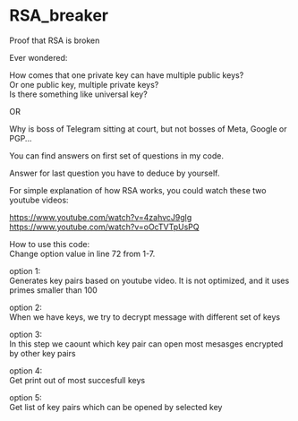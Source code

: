 # RSA_breaker
Proof that RSA is broken<br>

Ever wondered:<br>

How comes that one private key can have multiple public keys?<br>
Or one public key, multiple private keys?<br>
Is there something like universal key?<br>

OR<br>

Why is boss of Telegram sitting at court, but not bosses of Meta, Google or PGP...<br>

You can find answers on first set of questions in my code.<br>

Answer for last question you have to deduce by yourself.<br>

For simple explanation of how RSA works, you could watch these two youtube videos:<br>

https://www.youtube.com/watch?v=4zahvcJ9glg<br>
https://www.youtube.com/watch?v=oOcTVTpUsPQ<br>

How to use this code:<br>
Change option value in line 72 from 1-7.<br>

option 1:<br>
Generates key pairs based on youtube video. It is not optimized, and it uses primes smaller than 100<br>

option 2:<br>
When we have keys, we try to decrypt message with different set of keys<br>

option 3:<br>
In this step we caount which key pair can open most mesasges encrypted by other key pairs

option 4:<br>
Get print out of most succesfull keys

option 5:<br>
Get list of key pairs which can be opened by selected key